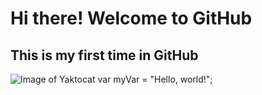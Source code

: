 # Hi there! Welcome to GitHub
## This is my first time in GitHub
![Image of Yaktocat](https://octodex.github.com/images/yaktocat.png)
var myVar = "Hello, world!";

